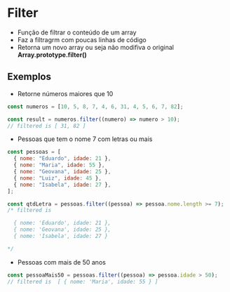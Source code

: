 # Filter

- Função de filtrar o conteúdo de um array
- Faz a filtragrm com poucas linhas de código
- Retorna um novo array ou seja não modifiva o original
  **Array.prototype.filter()**

## Exemplos

- Retorne números maiores que 10

```js
const numeros = [10, 5, 8, 7, 4, 6, 31, 4, 5, 6, 7, 82];

const result = numeros.filter((numero) => numero > 10);
// filtered is [ 31, 82 ]
```

- Pessoas que tem o nome 7 com letras ou mais

```js
const pessoas = [
  { nome: "Eduardo", idade: 21 },
  { nome: "Maria", idade: 55 },
  { nome: "Geovana", idade: 25 },
  { nome: "Luiz", idade: 45 },
  { nome: "Isabela", idade: 27 },
];

const qtdLetra = pessoas.filter((pessoa) => pessoa.nome.length >= 7);
/* filtered is 

  { nome: 'Eduardo', idade: 21 },
  { nome: 'Geovana', idade: 25 },
  { nome: 'Isabela', idade: 27 } 

*/
```

- Pessoas com mais de 50 anos

```js
const pessoaMais50 = pessoas.filter((pessoa) => pessoa.idade > 50);
// filtered is  [ { nome: 'Maria', idade: 55 } ]
```
